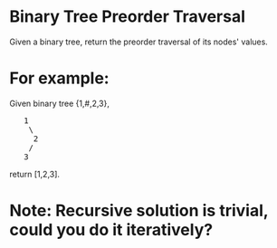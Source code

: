# Binary Tree Preorder Traversal 

Given a binary tree, return the preorder traversal of its nodes' values.

# For example:
Given binary tree {1,#,2,3},
<pre>
   1
    \
     2
    /
   3
</pre>
return [1,2,3].

# Note: Recursive solution is trivial, could you do it iteratively?
